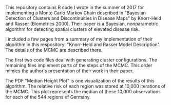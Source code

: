 This repository contains R code I wrote in the summer of 2017 for implementing a Monte Carlo Markov Chain described in "Bayesian Detection of Clusters and Discontinuities in Disease Maps" by Knorr-Held and Rasser (Biometrics 2000).  Their paper is a Bayesian, nonparametric algorithm for detecting spatial clusters of elevated disease risk.  

I included a few pages from a summary of my implementation of their algorithm in this respository: "Knorr-Held and Rasser Model Description".  The details of the MCMC are described there.

The first two code files deal with generating cluster configurations.  The remaining files implement parts of the steps of the MCMC.  This order mimics the author's presentation of their work in their paper.

The PDF "Median Height Plot" is one visualization of the results of this algorithm.  The relative risk of each region was stored at 10,000 iterations of the MCMC.  This plot represents the median of these 10,000 observations for each of the 544 regions of Germany.











